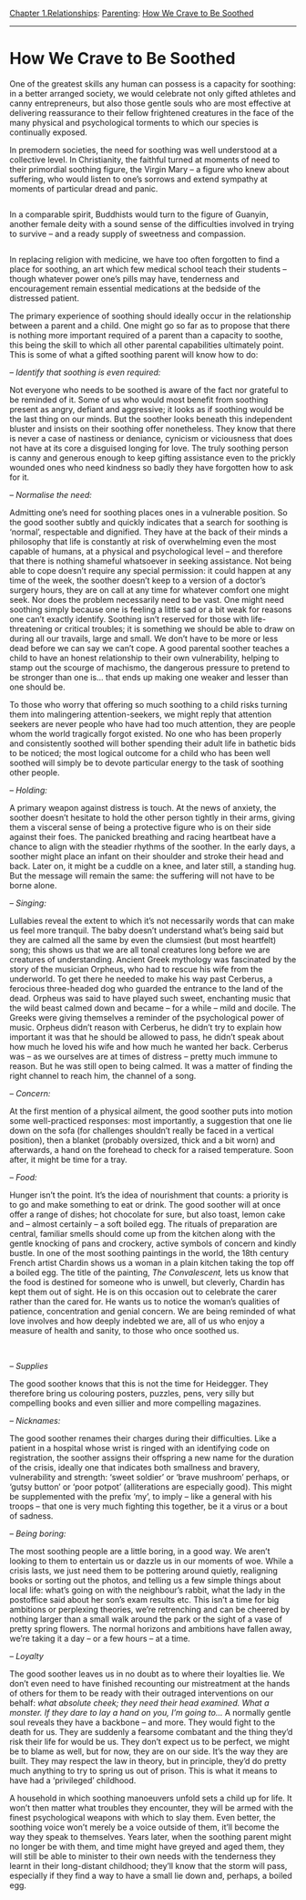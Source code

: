 [Chapter 1.Relationships](https://www.theschooloflife.com/thebookoflife/category/relationships/): [Parenting](https://www.theschooloflife.com/thebookoflife/category/relationships/parenting/): [How We Crave to Be Soothed](https://www.theschooloflife.com/thebookoflife/how-we-crave-to-be-soothed/)

* * *

# How We Crave to Be Soothed

One of the greatest skills any human can possess is a capacity for soothing: in a better arranged society, we would celebrate not only gifted athletes and canny entrepreneurs, but also those gentle souls who are most effective at delivering reassurance to their fellow frightened creatures in the face of the many physical and psychological torments to which our species is continually exposed.

In premodern societies, the need for soothing was well understood at a collective level. In Christianity, the faithful turned at moments of need to their primordial soothing figure, the Virgin Mary – a figure who knew about suffering, who would listen to one’s sorrows and extend sympathy at moments of particular dread and panic.

<figure class="aligncenter"><img src="https://lh4.googleusercontent.com/L2NTCS3ClyLv5gm_q2kcpO88ZmqOzcvdpk_pmZsOniz1Ib_vbTpK3PQnNa9eKYZbb3G8w3ruJbnXhH26xgWijm19hs2DQH9-LOObWVuYHnz0HiBPHiyNSYqxiBoWz-vnxgPZol6y" alt=""></figure>

In a comparable spirit, Buddhists would turn to the figure of Guanyin, another female deity with a sound sense of the difficulties involved in trying to survive – and a ready supply of sweetness and compassion.

<figure class="aligncenter"><img src="https://lh4.googleusercontent.com/YMa0U_YHSVZJ6Ze6spwDDLzYQ5CwvWGt_eK3dKYjDzJAbPNnBCokmCsqObtLcxamhHGkwt7jDcIby2xfo-PfC8G57OpwMQwBzFdYuqySSCA0dn6ilx_1JGpCuEMjGUW2ElQV7K-k" alt=""></figure>

In replacing religion with medicine, we have too often forgotten to find a place for soothing, an art which few medical school teach their students – though whatever power one’s pills may have, tenderness and encouragement remain essential medications at the bedside of the distressed patient.

The primary experience of soothing should ideally occur in the relationship between a parent and a child. One might go so far as to propose that there is nothing more important required of a parent than a capacity to soothe, this being the skill to which all other parental capabilities ultimately point. This is some of what a gifted soothing parent will know how to do:

_– Identify that soothing is even required:_

Not everyone who needs to be soothed is aware of the fact nor grateful to be reminded of it. Some of us who would most benefit from soothing present as angry, defiant and aggressive; it looks as if soothing would be the last thing on our minds. But the soother looks beneath this independent bluster and insists on their soothing offer nonetheless. They know that there is never a case of nastiness or deniance, cynicism or viciousness that does not have at its core a disguised longing for love. The truly soothing person is canny and generous enough to keep gifting assistance even to the prickly wounded ones who need kindness so badly they have forgotten how to ask for it.

_– Normalise the need:_

Admitting one’s need for soothing places ones in a vulnerable position. So the good soother subtly and quickly indicates that a search for soothing is ‘normal’, respectable and dignified. They have at the back of their minds a philosophy that life is constantly at risk of overwhelming even the most capable of humans, at a physical and psychological level – and therefore that there is nothing shameful whatsoever in seeking assistance. Not being able to cope doesn’t require any special permission: it could happen at any time of the week, the soother doesn’t keep to a version of a doctor’s surgery hours, they are on call at any time for whatever comfort one might seek. Nor does the problem necessarily need to be vast. One might need soothing simply because one is feeling a little sad or a bit weak for reasons one can’t exactly identify. Soothing isn’t reserved for those with life-threatening or critical troubles; it is something we should be able to draw on during all our travails, large and small. We don’t have to be more or less dead before we can say we can’t cope. A good parental soother teaches a child to have an honest relationship to their own vulnerability, helping to stamp out the scourge of machismo, the dangerous pressure to pretend to be stronger than one is… that ends up making one weaker and lesser than one should be.

To those who worry that offering so much soothing to a child risks turning them into malingering attention-seekers, we might reply that attention seekers are never people who have had too much attention, they are people whom the world tragically forgot existed. No one who has been properly and consistently soothed will bother spending their adult life in bathetic bids to be noticed; the most logical outcome for a child who has been well soothed will simply be to devote particular energy to the task of soothing other people.

_– Holding:_

A primary weapon against distress is touch. At the news of anxiety, the soother doesn’t hesitate to hold the other person tightly in their arms, giving them a visceral sense of being a protective figure who is on their side against their foes. The panicked breathing and racing heartbeat have a chance to align with the steadier rhythms of the soother. In the early days, a soother might place an infant on their shoulder and stroke their head and back. Later on, it might be a cuddle on a knee, and later still, a standing hug. But the message will remain the same: the suffering will not have to be borne alone.

_– Singing:_

Lullabies reveal the extent to which it’s not necessarily words that can make us feel more tranquil. The baby doesn’t understand what’s being said but they are calmed all the same by even the clumsiest (but most heartfelt) song; this shows us that we are all tonal creatures long before we are creatures of understanding. Ancient Greek mythology was fascinated by the story of the musician Orpheus, who had to rescue his wife from the underworld. To get there he needed to make his way past Cerberus, a ferocious three-headed dog who guarded the entrance to the land of the dead. Orpheus was said to have played such sweet, enchanting music that the wild beast calmed down and became – for a while – mild and docile. The Greeks were giving themselves a reminder of the psychological power of music. Orpheus didn’t reason with Cerberus, he didn’t try to explain how important it was that he should be allowed to pass, he didn’t speak about how much he loved his wife and how much he wanted her back. Cerberus was – as we ourselves are at times of distress – pretty much immune to reason. But he was still open to being calmed. It was a matter of finding the right channel to reach him, the channel of a song.&nbsp;

_– Concern:_

At the first mention of a physical ailment, the good soother puts into motion some well-practiced responses: most importantly, a suggestion that one lie down on the sofa (for challenges shouldn’t really be faced in a vertical position), then a blanket (probably oversized, thick and a bit worn) and afterwards, a hand on the forehead to check for a raised temperature. Soon after, it might be time for a tray.

_– Food:&nbsp;_

Hunger isn’t the point. It’s the idea of nourishment that counts: a priority is to go and make something to eat or drink. The good soother will at once offer a range of dishes; hot chocolate for sure, but also toast, lemon cake and – almost certainly – a soft boiled egg. The rituals of preparation are central, familiar smells should come up from the kitchen along with the gentle knocking of pans and crockery, active symbols of concern and kindly bustle. In one of the most soothing paintings in the world, the 18th century French artist Chardin shows us a woman in a plain kitchen taking the top off a boiled egg. The title of the painting, _The Convalescent,_ lets us know that the food is destined for someone who is unwell, but cleverly, Chardin has kept them out of sight. He is on this occasion out to celebrate the carer rather than the cared for. He wants us to notice the woman’s qualities of patience, concentration and genial concern. We are being reminded of what love involves and how deeply indebted we are, all of us who enjoy a measure of health and sanity, to those who once soothed us.

<figure class="aligncenter"><img src="https://www.theschooloflife.com/thebookoflife/wp-content/uploads/2020/03/81jh2D59kL._SL1280_-819x1024.jpg" alt="" class="wp-image-24255" srcset="https://www.theschooloflife.com/thebookoflife/wp-content/uploads/2020/03/81jh2D59kL._SL1280_-819x1024.jpg 819w, https://www.theschooloflife.com/thebookoflife/wp-content/uploads/2020/03/81jh2D59kL._SL1280_-240x300.jpg 240w, https://www.theschooloflife.com/thebookoflife/wp-content/uploads/2020/03/81jh2D59kL._SL1280_-768x960.jpg 768w, https://www.theschooloflife.com/thebookoflife/wp-content/uploads/2020/03/81jh2D59kL._SL1280_.jpg 1024w" sizes="(max-width: 819px) 100vw, 819px"></figure>

&nbsp;&nbsp;&nbsp;&nbsp;&nbsp;&nbsp;&nbsp;&nbsp;  
_– Supplies_

The good soother knows that this is not the time for Heidegger. They therefore bring us colouring posters, puzzles, pens, very silly but compelling books and even sillier and more compelling magazines.&nbsp;

_– Nicknames:_

The good soother renames their charges during their difficulties. Like a patient in a hospital whose wrist is ringed with an identifying code on registration, the soother assigns their offspring a new name for the duration of the crisis, ideally one that indicates both smallness and bravery, vulnerability and strength: ‘sweet soldier’ or ‘brave mushroom’ perhaps, or ‘gutsy button’ or ‘poor potpot’ (alliterations are especially good). This might be supplemented with the prefix ‘my’, to imply – like a general with his troops – that one is very much fighting this together, be it a virus or a bout of sadness.

_– Being boring:_

The most soothing people are a little boring, in a good way. We aren’t looking to them to entertain us or dazzle us in our moments of woe. While a crisis lasts, we just need them to be pottering around quietly, realigning books or sorting out the photos, and telling us a few simple things about local life: what’s going on with the neighbour’s rabbit, what the lady in the postoffice said about her son’s exam results etc. This isn’t a time for big ambitions or perplexing theories, we’re retrenching and can be cheered by nothing larger than a small walk around the park or the sight of a vase of pretty spring flowers. The normal horizons and ambitions have fallen away, we’re taking it a day – or a few hours – at a time.

_– Loyalty_

The good soother leaves us in no doubt as to where their loyalties lie. We don’t even need to have finished recounting our mistreatment at the hands of others for them to be ready with their outraged interventions on our behalf: _what absolute cheek; they need their head examined. What a monster. If they dare to lay a hand on you, I’m going to…_ A normally gentle soul reveals they have a backbone – and more. They would fight to the death for us. They are suddenly a fearsome combatant and the thing they’d risk their life for would be us. They don’t expect us to be perfect, we might be to blame as well, but for now, they are on our side. It’s the way they are built. They may respect the law in theory, but in principle, they’d do pretty much anything to try to spring us out of prison. This is what it means to have had a ‘privileged’ childhood.

A household in which soothing manoeuvers unfold sets a child up for life. It won’t then matter what troubles they encounter, they will be armed with the finest psychological weapons with which to slay them. Even better, the soothing voice won’t merely be a voice outside of them, it’ll become the way they speak to themselves. Years later, when the soothing parent might no longer be with them, and time might have greyed and aged them, they will still be able to minister to their own needs with the tenderness they learnt in their long-distant childhood; they’ll know that the storm will pass, especially if they find a way to have a small lie down and, perhaps, a boiled egg.
